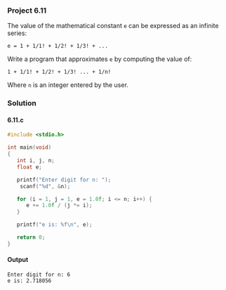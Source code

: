 ### Project 6.11
The value of the mathematical constant `e` can be expressed as an infinite series:
```
e = 1 + 1/1! + 1/2! + 1/3! + ...
```
Write a program that approximates `e` by computing the value of:
```
1 + 1/1! + 1/2! + 1/3! ... + 1/n!
```
Where `n` is an integer entered by the user.
### Solution
#### 6.11.c
```c
#include <stdio.h>

int main(void)
{
   int i, j, n;
   float e;

   printf("Enter digit for n: ");
    scanf("%d", &n);

   for (i = 1, j = 1, e = 1.0f; i <= n; i++) {
      e += 1.0f / (j *= i);
   }

   printf("e is: %f\n", e);

   return 0;
}
```
#### Output
```
Enter digit for n: 6
e is: 2.718056
```
